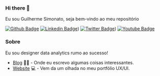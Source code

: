 ### Hi there 👋
Eu sou Guilherme Simonato, seja bem-vindo ao meu repositório

[![Github Badge](https://img.shields.io/badge/-Github-000?style=flat-square&logo=Github&logoColor=white&link=https://github.com/fagnerpsantos)](https://github.com/Simonatoo)
[![Linkedin Badge](https://img.shields.io/badge/-LinkedIn-blue?style=flat-square&logo=Linkedin&logoColor=white&link=https://www.linkedin.com/in/https://www.linkedin.com/in/guilherme-simonato-438791174//)](https://www.linkedin.com/in/https://www.linkedin.com/in/guilherme-simonato-438791174//))
[![Twitter Badge](https://img.shields.io/badge/-Twitter-1ca0f1?style=flat-square&labelColor=1ca0f1&logo=twitter&logoColor=white&link=https://twitter.com/Simonatooo)](https://twitter.com/Simonatooo))
[![Youtube Badge](https://img.shields.io/badge/-YouTube-ff0000?style=flat-square&labelColor=ff0000&logo=youtube&logoColor=white&link=https://www.youtube.com/user/Simonatoo)](https://www.youtube.com/user/Simonatoo)

### Sobre
Eu sou designer data analytics rumo ao sucesso!

- [Blog]() ✍🏼 - Onde eu escrevo algumas coisas interessantes.
- [Website](https://guilhermesimonato.com.br/) 💻 - Vem da um olhada no meu portfólio UX/UI.















<!--
**Simonatoo/Simonatoo** is a ✨ _special_ ✨ repository because its `README.md` (this file) appears on your GitHub profile.

Here are some ideas to get you started:

- 🔭 I’m currently working on ...
- 🌱 I’m currently learning ...
- 👯 I’m looking to collaborate on ...
- 🤔 I’m looking for help with ...
- 💬 Ask me about ...
- 📫 How to reach me: ...
- 😄 Pronouns: ...
- ⚡ Fun fact: ...
-->
